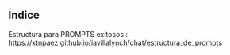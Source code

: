 ## Índice 

Estructura para PROMPTS exitosos : https://xtnpaez.github.io/iavillalynch/chat/estructura_de_prompts
